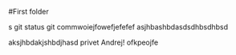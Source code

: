 #First folder

s
git status 
git commwoiejfowefjefefef
asjhbashbdasdsdhbsdhbsd



aksjhbdakjshbdjhasd
privet Andrej!
ofkpeojfe